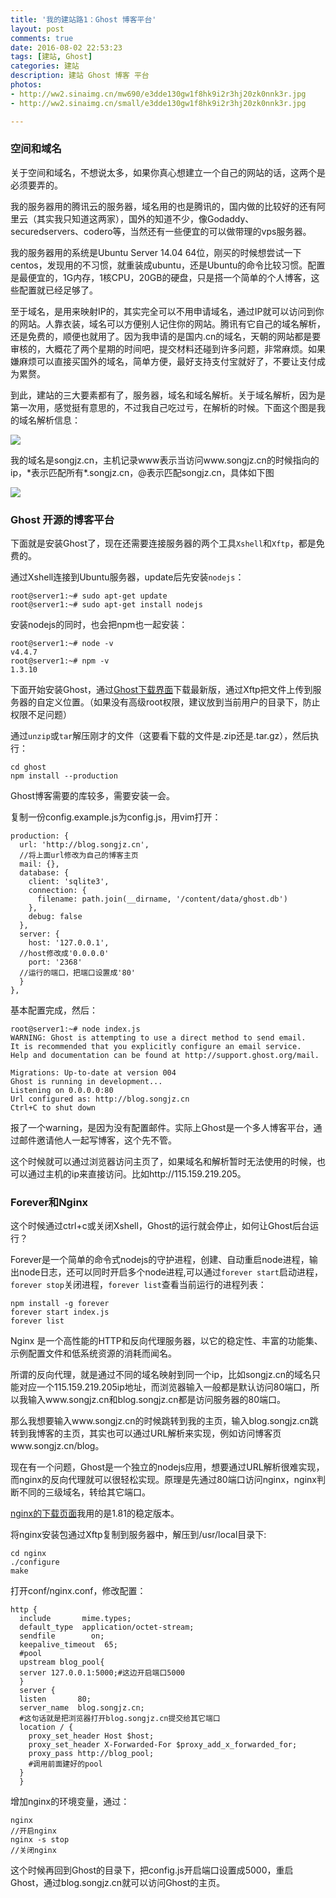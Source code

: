 ```yaml
---
title: '我的建站路1：Ghost 博客平台'
layout: post
comments: true
date: 2016-08-02 22:53:23
tags: [建站, Ghost]
categories: 建站
description: 建站 Ghost 博客 平台
photos: 
- http://ww2.sinaimg.cn/mw690/e3dde130gw1f8hk9i2r3hj20zk0nnk3r.jpg
- http://ww2.sinaimg.cn/small/e3dde130gw1f8hk9i2r3hj20zk0nnk3r.jpg

---
```


### 空间和域名

关于空间和域名，不想说太多，如果你真心想建立一个自己的网站的话，这两个是必须要弄的。

<!--more-->

我的服务器用的腾讯云的服务器，域名用的也是腾讯的，国内做的比较好的还有阿里云（其实我只知道这两家），国外的知道不少，像Godaddy、securedservers、codero等，当然还有一些便宜的可以做带理的vps服务器。

我的服务器用的系统是Ubuntu Server 14.04 64位，刚买的时候想尝试一下centos，发现用的不习惯，就重装成ubuntu，还是Ubuntu的命令比较习惯。配置是最便宜的，1G内存，1核CPU，20GB的硬盘，只是搭一个简单的个人博客，这些配置就已经足够了。

至于域名，是用来映射IP的，其实完全可以不用申请域名，通过IP就可以访问到你的网站。人靠衣装，域名可以方便别人记住你的网站。腾讯有它自己的域名解析，还是免费的，顺便也就用了。因为我申请的是国内.cn的域名，天朝的网站都是要审核的，大概花了两个星期的时间吧，提交材料还碰到许多问题，非常麻烦。如果嫌麻烦可以直接买国外的域名，简单方便，最好支持支付宝就好了，不要让支付成为累赘。

到此，建站的三大要素都有了，服务器，域名和域名解析。关于域名解析，因为是第一次用，感觉挺有意思的，不过我自己吃过亏，在解析的时候。下面这个图是我的域名解析信息：

![](/content/images/2016/08/----.png)

我的域名是songjz.cn，主机记录www表示当访问www.songjz.cn的时候指向的ip，\*表示匹配所有\*.songjz.cn，@表示匹配songjz.cn，具体如下图

![](/content/images/2016/08/----2-1.png)

### Ghost 开源的博客平台

下面就是安装Ghost了，现在还需要连接服务器的两个工具`Xshell`和`Xftp`，都是免费的。

通过Xshell连接到Ubuntu服务器，update后先安装`nodejs`：

```
root@server1:~# sudo apt-get update
root@server1:~# sudo apt-get install nodejs
```

安装nodejs的同时，也会把npm也一起安装：

```
root@server1:~# node -v
v4.4.7
root@server1:~# npm -v
1.3.10
```

下面开始安装Ghost，通过[Ghost下载界面](https://ghost.org/developers/)下载最新版，通过Xftp把文件上传到服务器的自定义位置。（如果没有高级root权限，建议放到当前用户的目录下，防止权限不足问题）

通过`unzip`或`tar`解压刚才的文件（这要看下载的文件是.zip还是.tar.gz），然后执行：

```
cd ghost
npm install --production
```

Ghost博客需要的库较多，需要安装一会。

复制一份config.example.js为config.js，用vim打开：

```
production: {
  url: 'http://blog.songjz.cn',
  //将上面url修改为自己的博客主页
  mail: {},
  database: {
    client: 'sqlite3',
    connection: {
      filename: path.join(__dirname, '/content/data/ghost.db')
    },
    debug: false
  },
  server: {
    host: '127.0.0.1',
  //host修改成'0.0.0.0'
    port: '2368'
  //运行的端口，把端口设置成'80'
  }
},
```

基本配置完成，然后：

```
root@server1:~# node index.js
WARNING: Ghost is attempting to use a direct method to send email.
It is recommended that you explicitly configure an email service.
Help and documentation can be found at http://support.ghost.org/mail.

Migrations: Up-to-date at version 004
Ghost is running in development...
Listening on 0.0.0.0:80
Url configured as: http://blog.songjz.cn
Ctrl+C to shut down
```

报了一个warning，是因为没有配置邮件。实际上Ghost是一个多人博客平台，通过邮件邀请他人一起写博客，这个先不管。

这个时候就可以通过浏览器访问主页了，如果域名和解析暂时无法使用的时候，也可以通过主机的ip来直接访问。比如http://115.159.219.205。

### Forever和Nginx

这个时候通过ctrl+c或关闭Xshell，Ghost的运行就会停止，如何让Ghost后台运行？

Forever是一个简单的命令式nodejs的守护进程，创建、自动重启node进程，输出node日志，还可以同时开启多个node进程,可以通过`forever start`启动进程，`forever stop`关闭进程，`forever list`查看当前运行的进程列表：

```
npm install -g forever
forever start index.js
forever list
```

Nginx 是一个高性能的HTTP和反向代理服务器，以它的稳定性、丰富的功能集、示例配置文件和低系统资源的消耗而闻名。

所谓的反向代理，就是通过不同的域名映射到同一个ip，比如songjz.cn的域名只能对应一个115.159.219.205ip地址，而浏览器输入一般都是默认访问80端口，所以我输入www.songjz.cn和blog.songjz.cn都是访问服务器的80端口。

那么我想要输入www.songjz.cn的时候跳转到我的主页，输入blog.songjz.cn跳转到我博客的主页，其实也可以通过URL解析来实现，例如访问博客页www.songjz.cn/blog。

现在有一个问题，Ghost是一个独立的nodejs应用，想要通过URL解析很难实现，而nginx的反向代理就可以很轻松实现。原理是先通过80端口访问nginx，nginx判断不同的三级域名，转给其它端口。

[nginx的下载页面](http://nginx.org/en/download.html)我用的是1.81的稳定版本。

将nginx安装包通过Xftp复制到服务器中，解压到/usr/local目录下:

```
cd nginx
./configure
make
```

打开conf/nginx.conf，修改配置：

```
http {
  include       mime.types;
  default_type  application/octet-stream;
  sendfile        on;
  keepalive_timeout  65;
  #pool
  upstream blog_pool{
  server 127.0.0.1:5000;#这边开启端口5000
  }
  server {
  listen       80;
  server_name  blog.songjz.cn;
  #这句话就是把浏览器打开blog.songjz.cn提交给其它端口
  location / {
    proxy_set_header Host $host;
    proxy_set_header X-Forwarded-For $proxy_add_x_forwarded_for;
    proxy_pass http://blog_pool;
    #调用前面建好的pool
  }
  }
```

增加nginx的环境变量，通过：

```
nginx
//开启nginx
nginx -s stop
//关闭nginx
```

这个时候再回到Ghost的目录下，把config.js开启端口设置成5000，重启Ghost，通过blog.songjz.cn就可以访问Ghost的主页。